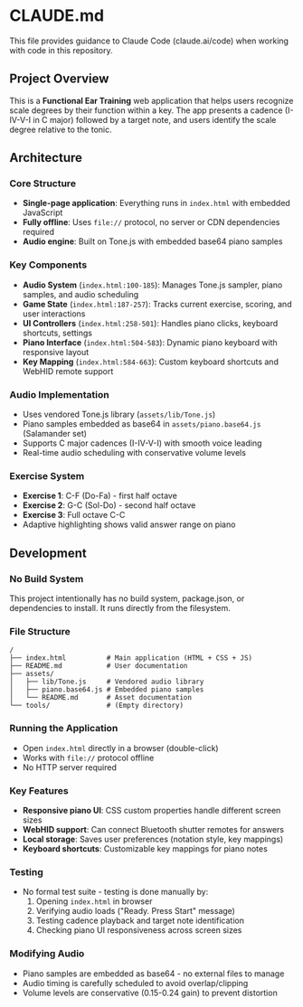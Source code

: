 # CLAUDE.md

This file provides guidance to Claude Code (claude.ai/code) when working with code in this repository.

## Project Overview

This is a **Functional Ear Training** web application that helps users recognize scale degrees by their function within a key. The app presents a cadence (I-IV-V-I in C major) followed by a target note, and users identify the scale degree relative to the tonic.

## Architecture

### Core Structure
- **Single-page application**: Everything runs in `index.html` with embedded JavaScript
- **Fully offline**: Uses `file://` protocol, no server or CDN dependencies required
- **Audio engine**: Built on Tone.js with embedded base64 piano samples

### Key Components
- **Audio System** (`index.html:100-185`): Manages Tone.js sampler, piano samples, and audio scheduling
- **Game State** (`index.html:187-257`): Tracks current exercise, scoring, and user interactions  
- **UI Controllers** (`index.html:258-501`): Handles piano clicks, keyboard shortcuts, settings
- **Piano Interface** (`index.html:504-583`): Dynamic piano keyboard with responsive layout
- **Key Mapping** (`index.html:584-663`): Custom keyboard shortcuts and WebHID remote support

### Audio Implementation
- Uses vendored Tone.js library (`assets/lib/Tone.js`)
- Piano samples embedded as base64 in `assets/piano.base64.js` (Salamander set)
- Supports C major cadences (I-IV-V-I) with smooth voice leading
- Real-time audio scheduling with conservative volume levels

### Exercise System
- **Exercise 1**: C-F (Do-Fa) - first half octave
- **Exercise 2**: G-C (Sol-Do) - second half octave  
- **Exercise 3**: Full octave C-C
- Adaptive highlighting shows valid answer range on piano

## Development

### No Build System
This project intentionally has no build system, package.json, or dependencies to install. It runs directly from the filesystem.

### File Structure
```
/
├── index.html          # Main application (HTML + CSS + JS)
├── README.md           # User documentation
├── assets/
│   ├── lib/Tone.js     # Vendored audio library
│   ├── piano.base64.js # Embedded piano samples
│   └── README.md       # Asset documentation
└── tools/              # (Empty directory)
```

### Running the Application
- Open `index.html` directly in a browser (double-click)
- Works with `file://` protocol offline
- No HTTP server required

### Key Features
- **Responsive piano UI**: CSS custom properties handle different screen sizes
- **WebHID support**: Can connect Bluetooth shutter remotes for answers
- **Local storage**: Saves user preferences (notation style, key mappings)
- **Keyboard shortcuts**: Customizable key mappings for piano notes

### Testing
- No formal test suite - testing is done manually by:
  1. Opening `index.html` in browser
  2. Verifying audio loads ("Ready. Press Start" message)
  3. Testing cadence playback and target note identification
  4. Checking piano UI responsiveness across screen sizes

### Modifying Audio
- Piano samples are embedded as base64 - no external files to manage
- Audio timing is carefully scheduled to avoid overlap/clipping
- Volume levels are conservative (0.15-0.24 gain) to prevent distortion